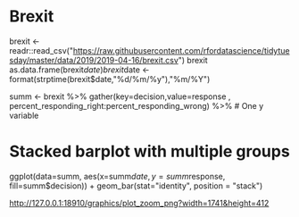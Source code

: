 # Brexit

brexit <- readr::read_csv("https://raw.githubusercontent.com/rfordatascience/tidytuesday/master/data/2019/2019-04-16/brexit.csv")
brexit
as.data.frame(brexit$date)
brexit$date <- format(strptime(brexit$date,"%d/%m/%y"),"%m/%Y")

summ <- brexit %>% 
  gather(key=decision,value=response
         , percent_responding_right:percent_responding_wrong) %>% # One y variable

# Stacked barplot with multiple groups
ggplot(data=summ, aes(x=summ$date, y=summ$response, fill=summ$decision)) +
  geom_bar(stat="identity", position = "stack")
  
  http://127.0.0.1:18910/graphics/plot_zoom_png?width=1741&height=412
